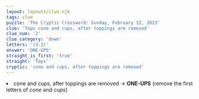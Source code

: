 ```yaml
---
layout: layouts/clue.njk
tags: clue
puzzle: 'The Cryptic Crossword: Sunday, February 12, 2023'
clue: 'Tops cone and cups, after toppings are removed'
clue_num: '2'
clue_category: 'down'
letters: '(3-3)'
answer: 'ONE-UPS'
straight_is_first: 'true'
straight: 'Tops'
cryptic: 'cone and cups, after toppings are removed'
---
```

<li>cone and cups, after toppings are removed → <b>ONE-UPS</b> (remove the first letters of <i>cone</i> and <i>cups</i>)</li>
